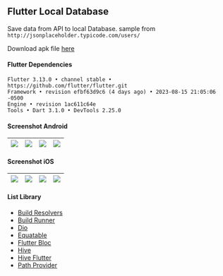 ## Flutter Local Database

Save data from API to local Database. sample from ```http://jsonplaceholder.typicode.com/users/```

Download apk file [here](https://www.dropbox.com/s/2m4sizn0oo2u7hf)

#### Flutter Dependencies ####
```
Flutter 3.13.0 • channel stable • https://github.com/flutter/flutter.git
Framework • revision efbf63d9c6 (4 days ago) • 2023-08-15 21:05:06 -0500
Engine • revision 1ac611c64e
Tools • Dart 3.1.0 • DevTools 2.25.0
```

#### Screenshot Android ####
| ![](https://i.imgur.com/PYdK63i.jpg) | ![](https://i.imgur.com/KBXo0bC.jpg) | ![](https://i.imgur.com/hgsW4e8.jpg) | ![](https://i.imgur.com/jxxxAPi.jpg) |
| ---- | ---- | ---- | ---- |

#### Screenshot iOS ####
| ![](https://i.imgur.com/5iJ2Hne.png) | ![](https://i.imgur.com/5y8V8Zt.png) | ![](https://i.imgur.com/WahANVz.png) | ![](https://i.imgur.com/2lZTx4H.png) |
| ---- | ---- | ---- | ---- |

#### List Library
- [Build Resolvers](https://pub.dev/packages/build_resolvers)
- [Build Runner](https://pub.dev/packages/build_runner)
- [Dio](https://pub.dev/packages/dio)
- [Equatable](https://pub.dev/packages/equatable)
- [Flutter Bloc](https://pub.dev/packages/flutter_bloc)
- [Hive](https://pub.dev/packages/hive)
- [Hive Flutter](https://pub.dev/packages/hive_flutter)
- [Path Provider](https://pub.dev/packages/path_provider)